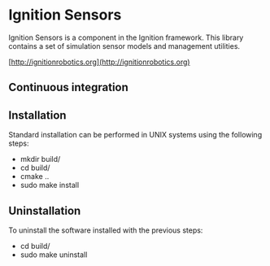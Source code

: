 # Ignition Sensors 

Ignition Sensors is a component in the Ignition framework. This library contains a set of simulation sensor models and management utilities.

  [http://ignitionrobotics.org](http://ignitionrobotics.org)

## Continuous integration

## Installation

Standard installation can be performed in UNIX systems using the following 
steps:

 - mkdir build/
 - cd build/
 - cmake ..
 - sudo make install

## Uninstallation 

To uninstall the software installed with the previous steps:

 - cd build/
 - sudo make uninstall
